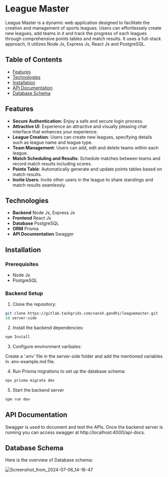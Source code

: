 # League Master

League Master is a dynamic web application designed to facilitate the creation and management of sports leagues. Users can effortlessely create new leagues, add teams in it and track the progress of each leagues through comprehensive points tables and match results. It uses a full-stack approach, It utilizes Node Js, Express Js, React Js and PostgreSQL.

## Table of Contents

- [Features](#Features)
- [Technologies](#Technologies)
- [Installation](#Installation)
- [API Documentation](#api-documentation)
- [Database Schema](#db-schema)

## Features

- **Secure Authentication:** Enjoy a safe and secure login process.
- **Attractive UI**: Experience an attractive and visually pleasing chat interface that enhances your experience.
- **League Creation**: Users can create new leagues, specifying details such as league name and league type.
- **Team Management**: Users can add, edit and delete teams within each league.
- **Match Scheduling and Results**: Schedule matches between teams and record match results including scores.
- **Points Table**: Automatically generate and update points tables based on match results.
- **Invite Users**: Invite other users in the league to share standings and match results seamlessly.

## Technologies

- **Backend** Node Js, Express Js
- **Frontend** React Js
- **Database** PostgreSQL
- **ORM** Prisma
- **API Documentation** Swagger

## Installation

### Prerequisites

- Node Js
- PostgreSQL

### Backend Setup

1. Clone the repository:

```bash
git clone https://gitlab.taskgrids.com/vansh.gandhi/leaguemaster.git
cd server-side
```

2. Install the backend dependencies:

```bash
npm Install
```

3. Configure environment varibales:

Create a '.env' file in the server-side folder and add the mentioned variables in .env-example.md file.


4. Run Prisma migrations to set up the database schema:

```bash
npx prisma migrate dev
```

5. Start the backend server

```bash
npm run dev
```
## API Documentation

Swagger is used to document and test the APIs. Once the backend server is running you can access swagger at http://localhost:4000/api-docs.

## Database Schema

Here is the overview of Database schema:

![Screenshot_from_2024-07-06_14-16-47](/uploads/1c4e42906d581dc1cffe0236d21a4ecd/Screenshot_from_2024-07-06_14-16-47.png)
